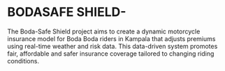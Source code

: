# BODASAFE SHIELD-
The Boda-Safe Shield project aims  to create a dynamic motorcycle insurance model for Boda Boda riders in Kampala that adjusts premiums using real-time weather and risk data. This data-driven system promotes fair, affordable and safer insurance coverage tailored to changing riding conditions.
